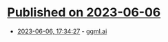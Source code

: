 # [Published on 2023-06-06](index.md)

* [2023-06-06, 17:34:27](https://lobste.rs/s/an76l6/ggml_ai) - [ggml.ai](http://ggml.ai/)
